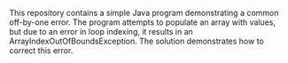 This repository contains a simple Java program demonstrating a common off-by-one error. The program attempts to populate an array with values, but due to an error in loop indexing, it results in an ArrayIndexOutOfBoundsException. The solution demonstrates how to correct this error.